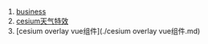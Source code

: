 1. [business](./business.md)
2. [cesium天气特效](./cesium天气特效.md)
3. [cesium overlay vue组件](./cesium overlay vue组件.md)